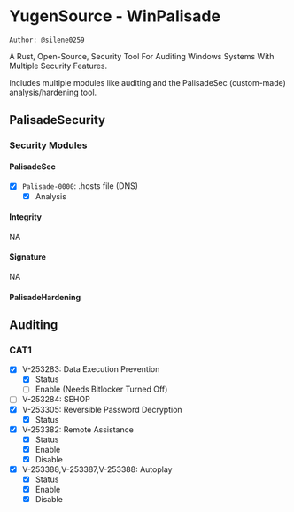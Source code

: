 # YugenSource - WinPalisade

`Author: @silene0259`

A Rust, Open-Source, Security Tool For Auditing Windows Systems With Multiple Security Features.

Includes multiple modules like auditing and the PalisadeSec (custom-made) analysis/hardening tool.

## PalisadeSecurity

### Security Modules

#### PalisadeSec

- [X] `Palisade-0000`: .hosts file (DNS)
  - [X] Analysis

#### Integrity

NA

#### Signature

NA

#### PalisadeHardening

## Auditing

### CAT1

- [X] V-253283: Data Execution Prevention
  - [X] Status
  - [ ] Enable (Needs Bitlocker Turned Off)
- [ ] V-253284: SEHOP 
- [X] V-253305: Reversible Password Decryption
  - [X] Status
- [X] V-253382: Remote Assistance
  - [X] Status
  - [X] Enable
  - [X] Disable
- [X] V-253388,V-253387,V-253388: Autoplay
  - [X] Status
  - [X] Enable
  - [X] Disable 
